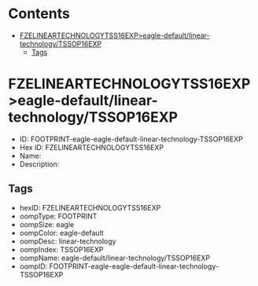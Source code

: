 



Contents
========

* [FZELINEARTECHNOLOGYTSS16EXP>eagle-default/linear-technology/TSSOP16EXP](#fzelineartechnologytss16expeagle-defaultlinear-technologytssop16exp)
	* [Tags](#tags)

# FZELINEARTECHNOLOGYTSS16EXP>eagle-default/linear-technology/TSSOP16EXP

- ID: FOOTPRINT-eagle-eagle-default-linear-technology-TSSOP16EXP
- Hex ID: FZELINEARTECHNOLOGYTSS16EXP
- Name: 
- Description: 

## Tags

- hexID: FZELINEARTECHNOLOGYTSS16EXP
- oompType: FOOTPRINT
- oompSize: eagle
- oompColor: eagle-default
- oompDesc: linear-technology
- oompIndex: TSSOP16EXP
- oompName: eagle-default/linear-technology/TSSOP16EXP
- oompID: FOOTPRINT-eagle-eagle-default-linear-technology-TSSOP16EXP
